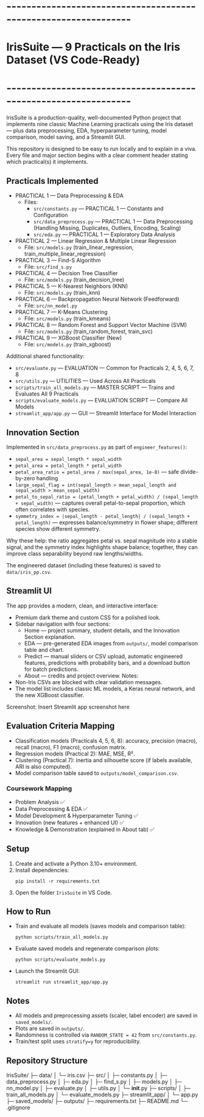 # ---------------------------------------------------------------
# IrisSuite — 9 Practicals on the Iris Dataset (VS Code-Ready)
# ---------------------------------------------------------------

IrisSuite is a production-quality, well-documented Python project that implements nine classic Machine Learning practicals using the Iris dataset — plus data preprocessing, EDA, hyperparameter tuning, model comparison, model saving, and a Streamlit GUI.

This repository is designed to be easy to run locally and to explain in a viva. Every file and major section begins with a clear comment header stating which practical(s) it implements.

## Practicals Implemented

- PRACTICAL 1 — Data Preprocessing & EDA
  - Files:
    - `src/constants.py` — PRACTICAL 1 — Constants and Configuration
    - `src/data_preprocess.py` — PRACTICAL 1 — Data Preprocessing (Handling Missing, Duplicates, Outliers, Encoding, Scaling)
    - `src/eda.py` — PRACTICAL 1 — Exploratory Data Analysis
- PRACTICAL 2 — Linear Regression & Multiple Linear Regression
  - File: `src/models.py` (train_linear_regression, train_multiple_linear_regression)
- PRACTICAL 3 — Find-S Algorithm
  - File: `src/find_s.py`
- PRACTICAL 4 — Decision Tree Classifier
  - File: `src/models.py` (train_decision_tree)
- PRACTICAL 5 — K-Nearest Neighbors (KNN)
  - File: `src/models.py` (train_knn)
- PRACTICAL 6 — Backpropagation Neural Network (Feedforward)
  - File: `src/nn_model.py`
- PRACTICAL 7 — K-Means Clustering
  - File: `src/models.py` (train_kmeans)
- PRACTICAL 8 — Random Forest and Support Vector Machine (SVM)
  - File: `src/models.py` (train_random_forest, train_svc)
- PRACTICAL 9 — XGBoost Classifier (New)
  - File: `src/models.py` (train_xgboost)

Additional shared functionality:
- `src/evaluate.py` — EVALUATION — Common for Practicals 2, 4, 5, 6, 7, 8
- `src/utils.py` — UTILITIES — Used Across All Practicals
- `scripts/train_all_models.py` — MASTER SCRIPT — Trains and Evaluates All 9 Practicals
- `scripts/evaluate_models.py` — EVALUATION SCRIPT — Compare All Models
- `streamlit_app/app.py` — GUI — Streamlit Interface for Model Interaction

## Innovation Section
Implemented in `src/data_preprocess.py` as part of `engineer_features()`:
- `sepal_area = sepal_length * sepal_width`
- `petal_area = petal_length * petal_width`
- `petal_area_ratio = petal_area / max(sepal_area, 1e-8)` — safe divide-by-zero handling
- `large_sepal_flag = int(sepal_length > mean_sepal_length and sepal_width > mean_sepal_width)`
- `petal_to_sepal_ratio = (petal_length + petal_width) / (sepal_length + sepal_width)` — captures overall petal-to-sepal proportion, which often correlates with species.
- `symmetry_index = |sepal_length - petal_length| / (sepal_length + petal_length)` — expresses balance/symmetry in flower shape; different species show different symmetry.

Why these help: the ratio aggregates petal vs. sepal magnitude into a stable signal, and the symmetry index highlights shape balance; together, they can improve class separability beyond raw lengths/widths.

The engineered dataset (including these features) is saved to `data/iris_pp.csv`.

## Streamlit UI
The app provides a modern, clean, and interactive interface:
- Premium dark theme and custom CSS for a polished look.
- Sidebar navigation with four sections:
  - Home — project summary, student details, and the Innovation Section explanation.
  - EDA — pre-generated EDA images from `outputs/`, model comparison table and chart.
  - Predict — manual sliders or CSV upload, automatic engineered features, predictions with probability bars, and a download button for batch predictions.
  - About — credits and project overview.
Notes:
- Non-Iris CSVs are blocked with clear validation messages.
- The model list includes classic ML models, a Keras neural network, and the new XGBoost classifier.

Screenshot: Insert Streamlit app screenshot here

## Evaluation Criteria Mapping
- Classification models (Practicals 4, 5, 6, 8): accuracy, precision (macro), recall (macro), F1 (macro), confusion matrix.
- Regression models (Practical 2): MAE, MSE, R².
- Clustering (Practical 7): inertia and silhouette score (if labels available, ARI is also computed).
- Model comparison table saved to `outputs/model_comparison.csv`.

### Coursework Mapping
- Problem Analysis ✅
- Data Preprocessing & EDA ✅
- Model Development & Hyperparameter Tuning ✅
- Innovation (new features + enhanced UI) ✅
- Knowledge & Demonstration (explained in About tab) ✅

## Setup

1. Create and activate a Python 3.10+ environment.
2. Install dependencies:
   ```
   pip install -r requirements.txt
   ```
3. Open the folder `IrisSuite` in VS Code.

## How to Run

- Train and evaluate all models (saves models and comparison table):
  ```
  python scripts/train_all_models.py
  ```
- Evaluate saved models and regenerate comparison plots:
  ```
  python scripts/evaluate_models.py
  ```
- Launch the Streamlit GUI:
  ```
  streamlit run streamlit_app/app.py
  ```

## Notes

- All models and preprocessing assets (scaler, label encoder) are saved in `saved_models/`.
- Plots are saved in `outputs/`.
- Randomness is controlled via `RANDOM_STATE = 42` from `src/constants.py`.
- Train/test split uses `stratify=y` for reproducibility.

## Repository Structure

IrisSuite/
├─ data/
│  └─ iris.csv
├─ src/
│  ├─ constants.py
│  ├─ data_preprocess.py
│  ├─ eda.py
│  ├─ find_s.py
│  ├─ models.py
│  ├─ nn_model.py
│  ├─ evaluate.py
│  ├─ utils.py
│  └─ __init__.py
├─ scripts/
│  ├─ train_all_models.py
│  └─ evaluate_models.py
├─ streamlit_app/
│  └─ app.py
├─ saved_models/
├─ outputs/
├─ requirements.txt
├─ README.md
└─ .gitignore

